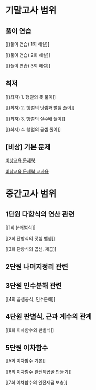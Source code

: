 

# 기말고사 범위

## 풀이 연습

[[(풀이 연습) 1회 해설]]


[[(풀이 연습) 2회 해설]]


[[(풀이 연습) 3회 해설]]


## 최저

[[(최저) 1. 행렬의 뜻 풀이]]


[[(최저) 2. 행렬의 덧셈과 뺄셈 풀이]]


[[(최저) 3. 행렬의 실수배 풀이]]


[[(최저) 4. 행렬의 곱셈 풀이]]



## [비상] 기본 문제

<a href="/pdf/2025/비상교육 문제북.pdf">비상교육 문제북</a>

<a href="/pdf/2025/비상교육 문제북 교사용.pdf">비상교육 문제북 교사용</a>




# 중간고사 범위

## 1단원 다항식의 연산 관련

[[1회 분배법칙]]


[[2회 단항식의 덧셈 뺄셈]]


[[3회 단항식의 곱셈, 제곱]]

## 2단원 나머지정리 관련 



## 3단원 인수분해 관련

[[4회 곱셈공식, 인수분해]]

## 4단원 판별식, 근과 계수의 관계

[[8회 이차함수와 판별식]]

## 5단원 이차함수

[[5회 이차함수 기본]]


[[6회 이차함수 완전제곱꼴 만들기]]


[[7회 이차함수의 완전제곱 보충]]
